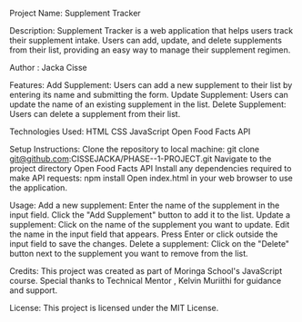 Project Name: Supplement Tracker

Description:
Supplement Tracker is a web application that helps users track their supplement intake. Users can add, update, and delete supplements from their list, providing an easy way to manage their supplement regimen.

Author : Jacka Cisse

Features:
Add Supplement:
Users can add a new supplement to their list by entering its name and submitting the form.
Update Supplement:
Users can update the name of an existing supplement in the list.
Delete Supplement:
Users can delete a supplement from their list.

Technologies Used:
HTML
CSS
JavaScript
Open Food Facts API

Setup Instructions:
Clone the repository to local machine: git clone git@github.com:CISSEJACKA/PHASE--1-PROJECT.git
Navigate to the project directory
Open Food Facts API
Install any dependencies required to make API requests: npm install
Open index.html in your web browser to use the application.

Usage:
Add a new supplement:
Enter the name of the supplement in the input field.
Click the "Add Supplement" button to add it to the list.
Update a supplement:
Click on the name of the supplement you want to update.
Edit the name in the input field that appears.
Press Enter or click outside the input field to save the changes.
Delete a supplement:
Click on the "Delete" button next to the supplement you want to remove from the list.

Credits:
This project was created as part of Moringa School's JavaScript course.
Special thanks to Technical Mentor , Kelvin Muriithi for guidance and support.

License:
This project is licensed under the MIT License.
